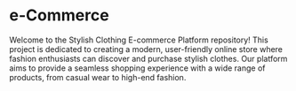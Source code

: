 # e-Commerce
Welcome to the Stylish Clothing E-commerce Platform repository! This project is dedicated to creating a modern, user-friendly online store where fashion enthusiasts can discover and purchase stylish clothes. Our platform aims to provide a seamless shopping experience with a wide range of products, from casual wear to high-end fashion.

